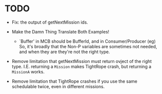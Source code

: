 TODO 
=======


* Fix: the output of getNextMission ids.


* Make the Damn Thing Translate Both Examples!
	

	
	- `Buffer' in MCB should be BufferId, and in Consumer/Producer (eg)
           So, it's broadly that the Non-P variables are sometimes not needed, and when they are they're not the right type.

	

* Remove limitation that getNextMission must return ovject of the right type. I.E. returning a `Mission` makes TightRope crash, but returning a `MissionA` works.

* Remove limitation that TightRope crashes if you use the same schedulable twice, even in different missions.
